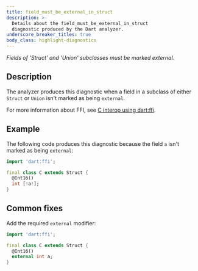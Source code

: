 ```yaml
---
title: field_must_be_external_in_struct
description: >-
  Details about the field_must_be_external_in_struct
  diagnostic produced by the Dart analyzer.
underscore_breaker_titles: true
body_class: highlight-diagnostics
---
```


_Fields of 'Struct' and 'Union' subclasses must be marked external._

## Description

The analyzer produces this diagnostic when a field in a subclass of either
`Struct` or `Union` isn't marked as being `external`.

For more information about FFI, see [C interop using dart:ffi][ffi].

## Example

The following code produces this diagnostic because the field `a` isn't
marked as being `external`:

```dart
import 'dart:ffi';

final class C extends Struct {
  @Int16()
  int [!a!];
}
```

## Common fixes

Add the required `external` modifier:

```dart
import 'dart:ffi';

final class C extends Struct {
  @Int16()
  external int a;
}
```

[ffi]: /interop/c-interop
